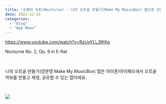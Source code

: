 ```yaml
---
title: "쇼팽의 녹턴(Nocturne) - 나의 오르골 만들기(Make My MusicBox) 앱으로 만든"
date: 2021-11-25
categories: 
  - "Blog"
  - "App News"
---
```


https://www.youtube.com/watch?v=RzUoYL\_RKKg

Nocturne No. 2, Op. 9 in E-flat

 

나의 오르골 만들기(영문명 Make My MusicBox) 앱은 아이폰/아이패드에서 오르골 악보를 만들고 재생, 공유할 수 있는 앱이에요.

 

 ![](/assets/img/wp-content/uploads/2021/11/스크린샷-2021-11-25-오후-11.03.11.jpg)
